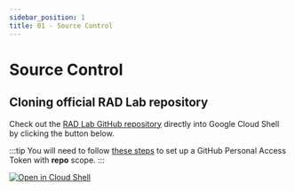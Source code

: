 ```yaml
---
sidebar_position: 1
title: 01 - Source Control
---
```


# Source Control

## Cloning official RAD Lab repository

Check out the [RAD Lab GitHub repository](https://github.com/GoogleCloudPlatform/rad-lab/) directly into Google Cloud Shell by clicking the button below. 

:::tip 
You will need to follow [these steps](https://docs.github.com/en/github/authenticating-to-github/keeping-your-account-and-data-secure/creating-a-personal-access-token) to set up a GitHub Personal Access Token with **repo** scope.
:::

[![Open in Cloud Shell](https://gstatic.com/cloudssh/images/open-btn.svg)](https://ssh.cloud.google.com/cloudshell/editor?cloudshell_git_repo=https://github.com/GoogleCloudPlatform/rad-lab&cloudshell_git_branch=main)

